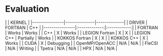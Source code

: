 Evaluation
================

		 
|                | KERNEL                       |
|----------------|---------------|--------------|
| DRIVER         | FORTRAN       | C++          |
|----------------|:-------------:|:------------:|
| FORTRAN        | Works         | Works	|
| C++   	 | X	    	 | Works	|
| LEGION Fortran |  X          	 | X	 	|
| LEGION C++  	 | Partially 	 | Works	|
| KOKKOS Fortran | X 	 	 |  X 	 	|
| KOKKOS C++ 	 | X 		 | Works	|
| CUDA 		 | X 		 | Debugging 	|
| OpenMP/OpenACC | N/A 		 | N/A 		|
| FleCSI 	 | N/A 		 | Writing  	|
| Tpetra 	 | N/A		 | N/A		|
| HPX	 	 | N/A 		 | N/A		|



